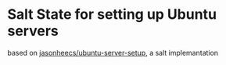 # Salt State for setting up Ubuntu servers
based on [jasonheecs/ubuntu-server-setup](https://github.com/jasonheecs/ubuntu-server-setup/blob/master/setup.sh), a salt implemantation 